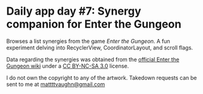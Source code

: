 # Daily app day #7: Synergy companion for Enter the Gungeon

Browses a list synergies from the game *Enter the Gungeon*. A fun experiment
delving into RecyclerView, CoordinatorLayout, and scroll flags.

Data regarding the synergies was obtained from the [official Enter the Gungeon
wiki](https://enterthegungeon.gamepedia.com/Synergies) under a
[CC BY-NC-SA 3.0](https://creativecommons.org/licenses/by-nc-sa/3.0/) license.

I do not own the copyright to any of the artwork. Takedown requests can be
sent to me at mattttvaughn@gmail.com




